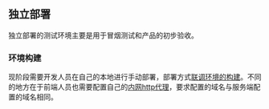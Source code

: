 ## 独立部署

独立部署的测试环境主要是用于冒烟测试和产品的初步验收。

### 环境构建

现阶段需要开发人员在自己的本地进行手动部署，部署方式[联调环境的构建](/dev/debug.md)。不同的地方在于前端人员也需要配置自己的[内网http代理](/base/nginx.md)，要求配置的域名与服务端配置的域名相同。